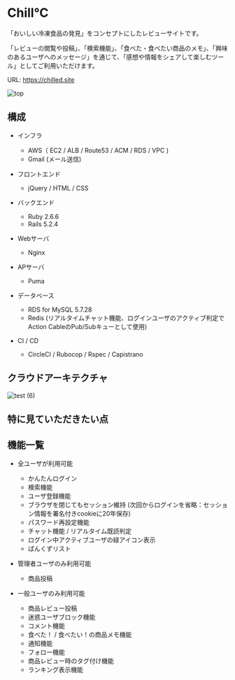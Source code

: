 # Chill℃

「おいしい冷凍食品の発見」をコンセプトにしたレビューサイトです。

「レビューの閲覧や投稿」、「検索機能」、「食べた・食べたい商品のメモ」、「興味のあるユーザへのメッセージ」を通じて、「感想や情報をシェアして楽しむツール」としてご利用いただけます。

URL: https://chilled.site

![top](https://user-images.githubusercontent.com/63604398/90354588-b7ab8e80-e084-11ea-82ed-f53e6e0b606f.png)

## 構成

* インフラ
  * AWS（ EC2 / ALB / Route53 / ACM / RDS / VPC )
  * Gmail (メール送信)

* フロントエンド
  * jQuery / HTML / CSS
  
* バックエンド
  * Ruby 2.6.6
  * Rails 5.2.4
  
* Webサーバ
  * Nginx

* APサーバ
  * Puma
 
* データベース
  * RDS for MySQL 5.7.28
  * Redis (リアルタイムチャット機能、ログインユーザのアクティブ判定でAction CableのPub/Subキューとして使用)
  
* CI / CD
  * CircleCI / Rubocop / Rspec / Capistrano 
  
## クラウドアーキテクチャ
![test (6)](https://user-images.githubusercontent.com/63604398/90353369-f93a3a80-e080-11ea-8f25-fa5e72ea69e0.png)


## 特に見ていただきたい点

## 機能一覧
* 全ユーザが利用可能
  * かんたんログイン
  * 検索機能
  * ユーザ登録機能
  * ブラウザを閉じてもセッション維持 (次回からログインを省略：セッション情報を署名付きcookieに20年保存)
  * パスワード再設定機能
  * チャット機能 / リアルタイム既読判定
  * ログイン中アクティブユーザの緑アイコン表示
  * ぱんくずリスト
 
* 管理者ユーザのみ利用可能
  * 商品投稿 
 
* 一般ユーザのみ利用可能
  * 商品レビュー投稿 
  * 迷惑ユーザブロック機能 
  * コメント機能
  * 食べた！ / 食べたい！の商品メモ機能 
  * 通知機能 
  * フォロー機能 
  * 商品レビュー時のタグ付け機能
  * ランキング表示機能 



